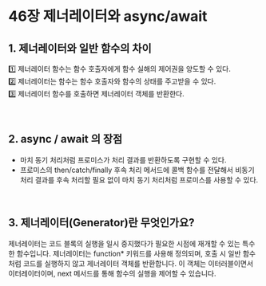 # 46장 제너레이터와 async/await

## 1. 제너레이터와 일반 함수의 차이

1️⃣ 제너레이터 함수는 함수 호출자에게 함수 실해의 제어권을 양도할 수 있다.<br />
2️⃣ 제너레이터는 함수는 함수 호출자와 함수의 상태를 주고받을 수 있다.<br />
3️⃣ 제너레이터 함수를 호출하면 제너레이터 객체를 반환한다.

<br />

## 2. async / await 의 장점

- 마치 동기 처리처럼 프로미스가 처리 결과를 반환하도록 구현할 수 있다.
- 프로미스의 then/catch/finally 후속 처리 메서드에 콜백 함수를 전달해서 비동기 처리 결과를 후속 처리할 필요 없이 마치 동기 처리처럼 프로미스를 사용할 수 있다.

<br />

## 3. 제너레이터(Generator)란 무엇인가요?

제너레이터는 코드 블록의 실행을 일시 중지했다가 필요한 시점에 재개할 수 있는 특수한 함수입니다. 제너레이터는 function\* 키워드를 사용해 정의되며, 호출 시 일반 함수처럼 코드를 실행하지 않고 제너레이터 객체를 반환합니다. 이 객체는 이터러블이면서 이터레이터이며, next 메서드를 통해 함수의 실행을 제어할 수 있습니다.
